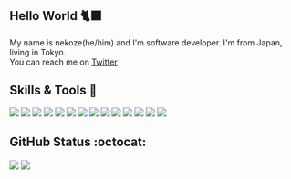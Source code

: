 ## Hello World :black_cat:
My name is nekoze(he/him) and I'm software developer. I'm from Japan, living in Tokyo.<br>
You can reach me on [Twitter](https://twitter.com/nekoze_da)

## Skills & Tools :paw_prints:

![](https://img.shields.io/static/v1?label=Keyboard&message=Keychron%20Q1&style=flat&logo=steelseries&logoColor=white&color=248A7E)
![](https://img.shields.io/static/v1?label=Mouse&message=MX%20Master%203S&style=flat&logo=logitech&logoColor=white&color=248A7E)
![](https://img.shields.io/static/v1?label=OS&message=macOS&style=flat&logo=apple&logoColor=white&color=248A7E)
![](https://img.shields.io/static/v1?label=Editor&message=IntelliJ%20IDEA&logo=intellij-idea&logoColor=white&color=248A7E)
![](https://img.shields.io/static/v1?label=Language&message=HTML/CSS/JavaScriptJavaScript&style=flat&logo=html5&logoColor=white&color=248A7E)
![](https://img.shields.io/static/v1?label=Language&message=TypeScript&style=flat&logo=typescript&logoColor=white&color=248A7E)
![](https://img.shields.io/static/v1?label=Language&message=Ruby&style=flat&logo=ruby&logoColor=white&color=248A7E)
![](https://img.shields.io/static/v1?label=Language&message=Go&style=flat&logo=go&logoColor=white&color=248A7E)
![](https://img.shields.io/static/v1?label=Code&message=Node.js&style=flat&logo=nodedotjs&logoColor=white&color=248A7E)
![](https://img.shields.io/static/v1?label=Code&message=Vue&style=flat&logo=vue.js&logoColor=white&color=248A7E)
![](https://img.shields.io/static/v1?label=Code&message=React&style=flat&logo=react&logoColor=white&color=248A7E)
![](https://img.shields.io/static/v1?label=Tools&message=Docker&style=flat&logo=docker&logoColor=white&color=248A7E)
![](https://img.shields.io/static/v1?label=Cloud&message=AWS&style=flat&logo=amazon%20aws&logoColor=white&color=248A7E)
![](https://img.shields.io/static/v1?label=Cloud&message=GCP&style=flat&logo=Google%20Cloud&logoColor=white&color=248A7E)


## GitHub Status :octocat:

<img align="center" src="https://github-readme-stats-xi-plum-88.vercel.app/api?username=nekoze1210&show_icons=true&theme=highcontrast&title_color=248A7E&icon_color=5B623C&bg_color=22272E&count_private=true&hide_border=true&hide_title=true"> <img align="center" src="https://github-readme-stats.vercel.app/api/top-langs/?username=nekoze1210&show_icons=true&theme=highcontrast&title_color=248A7E&icon_color=5B623C&bg_color=22272E&count_private=true&hide_border=truel&layout=compact&hide_title=true">
